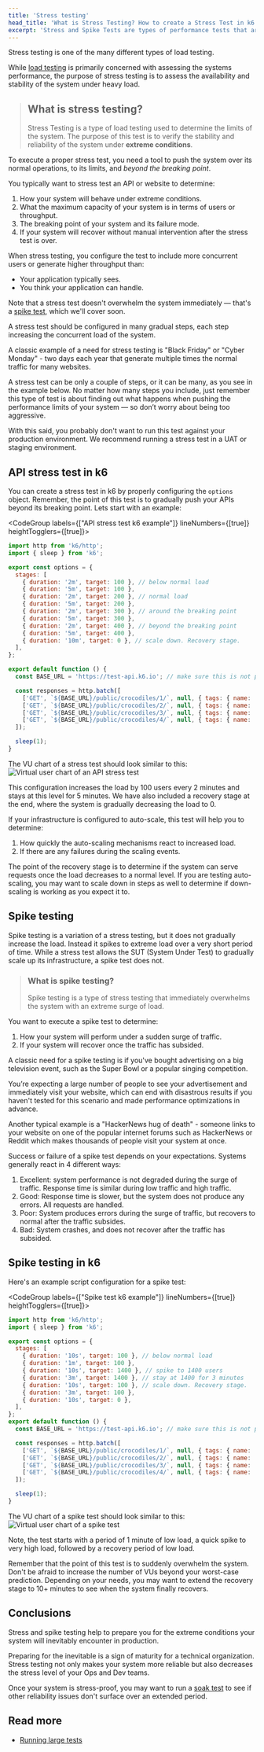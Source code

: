 ```yaml
---
title: 'Stress testing'
head_title: 'What is Stress Testing? How to create a Stress Test in k6'
excerpt: 'Stress and Spike Tests are types of performance tests that are concerned with assessing the limits of your system and stability under extreme conditions. Let’s see two examples.'
---
```


Stress testing is one of the many different types of load testing.

While [load testing](/test-types/load-testing) is primarily concerned with assessing the systems performance,
the purpose of stress testing is to assess the availability and stability of the system under heavy load.

> ## What is stress testing?
>
> Stress Testing is a type of load testing used to determine the limits of the system.
> The purpose of this test is to verify the stability and reliability of the system under **extreme conditions**.

To execute a proper stress test, you need a tool to push the system over its normal operations, to its limits, and _beyond the breaking point_.

You typically want to stress test an API or website to determine:

1. How your system will behave under extreme conditions.
2. What the maximum capacity of your system is in terms of users or throughput.
3. The breaking point of your system and its failure mode.
4. If your system will recover without manual intervention after the stress test is over.

When stress testing, you configure the test to include more concurrent users or generate higher throughput than:

* Your application typically sees.
* You think your application can handle.

Note that a stress test doesn't overwhelm the system
immediately — that's a [spike test](#spike-testing), which we'll cover soon.

A stress test should be configured in many gradual steps, each step increasing the concurrent load of the system.

A classic example of a need for stress testing is "Black Friday" or "Cyber Monday" - two days each
year that generate multiple times the normal traffic for many websites.

A stress test can be only a couple of steps, or it can be many, as you see in the example below.
No matter how many steps you include, just remember this type of test is about finding out what
happens when pushing the performance limits of your system — so don’t worry about being too aggressive.

With this said, you probably don't want to run this test against your production environment.
We recommend running a stress test in a UAT or staging environment.

## API stress test in k6

You can create a stress test in k6 by properly configuring the `options` object.
Remember, the point of this test is to gradually push your APIs beyond its breaking point.
Lets start with an example:

<CodeGroup labels={["API stress test k6 example"]} lineNumbers={[true]} heightTogglers={[true]}>

```javascript
import http from 'k6/http';
import { sleep } from 'k6';

export const options = {
  stages: [
    { duration: '2m', target: 100 }, // below normal load
    { duration: '5m', target: 100 },
    { duration: '2m', target: 200 }, // normal load
    { duration: '5m', target: 200 },
    { duration: '2m', target: 300 }, // around the breaking point
    { duration: '5m', target: 300 },
    { duration: '2m', target: 400 }, // beyond the breaking point
    { duration: '5m', target: 400 },
    { duration: '10m', target: 0 }, // scale down. Recovery stage.
  ],
};

export default function () {
  const BASE_URL = 'https://test-api.k6.io'; // make sure this is not production

  const responses = http.batch([
    ['GET', `${BASE_URL}/public/crocodiles/1/`, null, { tags: { name: 'PublicCrocs' } }],
    ['GET', `${BASE_URL}/public/crocodiles/2/`, null, { tags: { name: 'PublicCrocs' } }],
    ['GET', `${BASE_URL}/public/crocodiles/3/`, null, { tags: { name: 'PublicCrocs' } }],
    ['GET', `${BASE_URL}/public/crocodiles/4/`, null, { tags: { name: 'PublicCrocs' } }],
  ]);

  sleep(1);
}
```

</CodeGroup>

The VU chart of a stress test should look similar to this:
![Virtual user chart of an API stress test](./images/stress-test.png)

This configuration increases the load by 100 users every 2 minutes and stays at this level for
5 minutes. We have also included a recovery stage at the end, where the system is gradually
decreasing the load to 0.

If your infrastructure is configured to auto-scale, this test will help you to determine:

1. How quickly the auto-scaling mechanisms react to increased load.
2. If there are any failures during the scaling events.

The point of the recovery stage is to determine if the system can serve requests once the load
decreases to a normal level. If you are testing auto-scaling, you may want to scale down in steps
as well to determine if down-scaling is working as you expect it to.

## Spike testing

Spike testing is a variation of a stress testing, but it does not gradually increase the load.
Instead it spikes to extreme load over a very short period of time.
While a stress test allows the SUT (System Under Test) to gradually scale up its
infrastructure, a spike test does not.

> ### What is spike testing?
>
> Spike testing is a type of stress testing that immediately overwhelms the system with an extreme surge of load.

You want to execute a spike test to determine:

1. How your system will perform under a sudden surge of traffic.
2. If your system will recover once the traffic has subsided.

A classic need for a spike testing is if you've bought advertising on a big television event,
such as the Super Bowl or a popular singing competition.

You’re expecting a large number of people to see your advertisement and immediately visit your website,
which can end with disastrous results if you haven't tested for this scenario and made
performance optimizations in advance.

Another typical example is a "HackerNews hug of death" - someone links to your website on one
of the popular internet forums such as HackerNews or Reddit which makes thousands of people visit
your system at once.

Success or failure of a spike test depends on your expectations. Systems generally react in 4 different ways:

1. Excellent: system performance is not degraded during the surge of traffic.
   Response time is similar during low traffic and high traffic.
2. Good: Response time is slower, but the system does not produce any errors.
   All requests are handled.
3. Poor: System produces errors during the surge of traffic, but recovers to normal after the
   traffic subsides.
4. Bad: System crashes, and does not recover after the traffic has subsided.

## Spike testing in k6

Here's an example script configuration for a spike test:

<CodeGroup labels={["Spike test k6 example"]} lineNumbers={[true]} heightTogglers={[true]}>

```javascript
import http from 'k6/http';
import { sleep } from 'k6';

export const options = {
  stages: [
    { duration: '10s', target: 100 }, // below normal load
    { duration: '1m', target: 100 },
    { duration: '10s', target: 1400 }, // spike to 1400 users
    { duration: '3m', target: 1400 }, // stay at 1400 for 3 minutes
    { duration: '10s', target: 100 }, // scale down. Recovery stage.
    { duration: '3m', target: 100 },
    { duration: '10s', target: 0 },
  ],
};
export default function () {
  const BASE_URL = 'https://test-api.k6.io'; // make sure this is not production

  const responses = http.batch([
    ['GET', `${BASE_URL}/public/crocodiles/1/`, null, { tags: { name: 'PublicCrocs' } }],
    ['GET', `${BASE_URL}/public/crocodiles/2/`, null, { tags: { name: 'PublicCrocs' } }],
    ['GET', `${BASE_URL}/public/crocodiles/3/`, null, { tags: { name: 'PublicCrocs' } }],
    ['GET', `${BASE_URL}/public/crocodiles/4/`, null, { tags: { name: 'PublicCrocs' } }],
  ]);

  sleep(1);
}
```

</CodeGroup>

The VU chart of a spike test should look similar to this:
![Virtual user chart of a spike test](./images/spike-test.png)

Note, the test starts with a period of 1 minute of low load, a quick spike to very high load, followed by a recovery period of low load.

Remember that the point of this test is to suddenly overwhelm the system. Don't be afraid to increase the number of VUs beyond your worst-case prediction.
Depending on your needs, you may want to extend the recovery stage to 10+ minutes to see when the system finally recovers.

## Conclusions

Stress and spike testing help to prepare you for the extreme conditions your system will
inevitably encounter in production.

Preparing for the inevitable is a sign of maturity for a technical organization. Stress testing not
only makes your system more reliable but also decreases the stress level of your Ops and Dev teams.

Once your system is stress-proof, you may want to run a [soak test](/test-types/soak-testing) to see if other reliability
issues don't surface over an extended period.

## Read more

- [Running large tests](/testing-guides/running-large-tests)

<LdScript script='{ "@context": "https://schema.org", "@type": "FAQPage", "mainEntity": [{ "@type": "Question", "name": "What is stress testing?", "acceptedAnswer": { "@type": "Answer", "text": "Stress Testing is a type of load testing used to determine the limits of the system. The purpose of this test is to verify the stability and reliability of the system under <b>extreme conditions</b>." } }, { "@type": "Question", "name": "What is spike testing?", "acceptedAnswer": { "@type": "Answer", "text": "Spike testing is a type of stress testing that immediately overwhelms the system with an extreme surge of load." } }] }'/>

